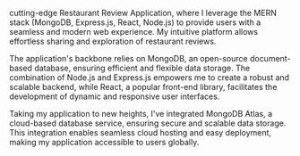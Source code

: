 cutting-edge Restaurant Review Application, where I leverage the MERN stack (MongoDB, Express.js, React, Node.js) to provide users with a seamless and modern web experience. My intuitive platform allows effortless sharing and exploration of restaurant reviews.

The application's backbone relies on MongoDB, an open-source document-based database, ensuring efficient and flexible data storage. The combination of Node.js and Express.js empowers me to create a robust and scalable backend, while React, a popular front-end library, facilitates the development of dynamic and responsive user interfaces.

Taking my application to new heights, I've integrated MongoDB Atlas, a cloud-based database service, ensuring secure and scalable data storage. This integration enables seamless cloud hosting and easy deployment, making my application accessible to users globally.
